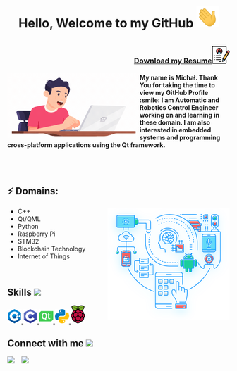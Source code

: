 
<h1 align="center">Hello, Welcome to my GitHub <img src = "https://github.com/m-dabrowsky/m-dabrowsky/blob/main/Assets/wave.gif" width = 50px> <br></h1>
<br>

<img src="https://github.com/m-dabrowsky/m-dabrowsky/blob/main/Assets/resume.png" width="40px" align="right">
<h3 align="right" ><a href="https://github.com/m-dabrowsky/m-dabrowsky/blob/main/CV/Michal%20Dabrowski%20CV%202021.pdf">Download my Resume</a></h3>


<img src="https://github.com/m-dabrowsky/m-dabrowsky/blob/main/Assets/programmer-crop.gif" width="300px" align="left">
<h4 align="left"> My name is Michał. Thank You for taking the time to view my GitHub Profile :smile: I am Automatic and Robotics Control Engineer working on and learning in these domain. I am also interested in embedded systems and programming cross-platform applications using the Qt framework. </h4>

<br>
<br>
<h2> ⚡ Domains: </h2>

<img width="55%" align="right" alt="Github" src="https://github.com/m-dabrowsky/m-dabrowsky/blob/main/Assets/embedded-solutions.svg" />


- C++
- Qt/QML
- Python
- Raspberry Pi
- STM32
- Blockchain Technology
- Internet of Things

<br>
<h2 align="left"> Skills <img src = "https://media2.giphy.com/media/QssGEmpkyEOhBCb7e1/giphy.gif?cid=ecf05e47a0n3gi1bfqntqmob8g9aid1oyj2wr3ds3mg700bl&rid=giphy.gif" width = 32px> </h2>
<a href= https://github.com/m-dabrowsky?tab=repositories&q=&type=&language=cpp&sort= > <img width ='32px' src 
='https://github.com/m-dabrowsky/m-dabrowsky/blob/main/Assets/cpp.svg'> </a>
<a href= https://github.com/m-dabrowsky?tab=repositories&q=&type=&language=c&sort= > <img width ='32px' src ='https://github.com/m-dabrowsky/m-dabrowsky/blob/main/Assets/c.svg'> </a>
<a href= https://github.com/m-dabrowsky?tab=repositories&q=&type=&language=c&sort= > <img width ='32px' src ='https://github.com/m-dabrowsky/m-dabrowsky/blob/main/Assets/qt.svg'> </a>
<a href= https://github.com/m-dabrowsky?tab=repositories&q=&type=&language=python&sort= > <img width ='32px' src ='https://github.com/m-dabrowsky/m-dabrowsky/blob/main/Assets/python.svg'> </a>
<a href= https://github.com/m-dabrowsky?tab=repositories&q=&type=&language=github&sort= > <img width ='32px' src ='https://github.com/m-dabrowsky/m-dabrowsky/blob/main/Assets/raspberry-pi.svg'> </a>

<br>

<h2 align="left"> Connect with me <img src='https://raw.githubusercontent.com/ShahriarShafin/ShahriarShafin/main/Assets/handshake.gif' width="100px"> </h2>
<a href = 'https://www.linkedin.com/in/michał-dąbrowski-b67463120'> <img width = '32px' align= 'left' src="https://raw.githubusercontent.com/rahulbanerjee26/githubAboutMeGenerator/main/icons/linked-in-alt.svg"/></a> 
<a href = 'https://www.github.com/m-dabrowsky'> <img width = '32px' align= 'left' src="https://raw.githubusercontent.com/rahulbanerjee26/githubAboutMeGenerator/main/icons/github.svg"/></a> 

<br><br>









<!---
m-dabrowsky/m-dabrowsky is a ✨ special ✨ repository because its `README.md` (this file) appears on your GitHub profile.
You can click the Preview link to take a look at your changes.
--->
